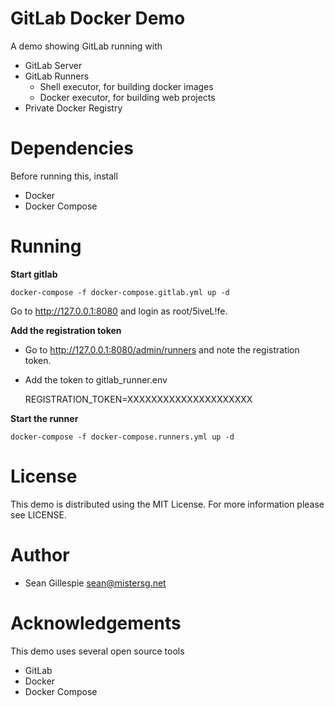 # GitLab Docker Demo
A demo showing GitLab running with
 * GitLab Server
 * GitLab Runners
   * Shell executor, for building docker images
   * Docker executor, for building web projects
 * Private Docker Registry

# Dependencies
Before running this, install
 * Docker
 * Docker Compose

# Running
**Start gitlab**

    docker-compose -f docker-compose.gitlab.yml up -d

Go to http://127.0.0.1:8080 and login as root/5iveL!fe.

**Add the registration token**
 * Go to http://127.0.0.1:8080/admin/runners and note the registration token.
 * Add the token to gitlab_runner.env
 
    REGISTRATION_TOKEN=XXXXXXXXXXXXXXXXXXXXX

**Start the runner**

    docker-compose -f docker-compose.runners.yml up -d

# License
This demo is distributed using the MIT License. For more information please 
see LICENSE.

# Author
 * Sean Gillespie <sean@mistersg.net>

# Acknowledgements
This demo uses several open source tools
 * GitLab
 * Docker
 * Docker Compose
